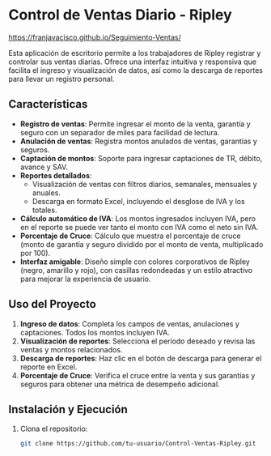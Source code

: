 # Control de Ventas Diario - Ripley

https://franjavacisco.github.io/Seguimiento-Ventas/

Esta aplicación de escritorio permite a los trabajadores de Ripley registrar y controlar sus ventas diarias. Ofrece una interfaz intuitiva y responsiva que facilita el ingreso y visualización de datos, así como la descarga de reportes para llevar un registro personal.

## Características

- **Registro de ventas**: Permite ingresar el monto de la venta, garantía y seguro con un separador de miles para facilidad de lectura.
- **Anulación de ventas**: Registra montos anulados de ventas, garantías y seguros.
- **Captación de montos**: Soporte para ingresar captaciones de TR, débito, avance y SAV.
- **Reportes detallados**:
  - Visualización de ventas con filtros diarios, semanales, mensuales y anuales.
  - Descarga en formato Excel, incluyendo el desglose de IVA y los totales.
- **Cálculo automático de IVA**: Los montos ingresados incluyen IVA, pero en el reporte se puede ver tanto el monto con IVA como el neto sin IVA.
- **Porcentaje de Cruce**: Cálculo que muestra el porcentaje de cruce (monto de garantía y seguro dividido por el monto de venta, multiplicado por 100).
- **Interfaz amigable**: Diseño simple con colores corporativos de Ripley (negro, amarillo y rojo), con casillas redondeadas y un estilo atractivo para mejorar la experiencia de usuario.

## Uso del Proyecto

1. **Ingreso de datos**: Completa los campos de ventas, anulaciones y captaciones. Todos los montos incluyen IVA.
2. **Visualización de reportes**: Selecciona el período deseado y revisa las ventas y montos relacionados.
3. **Descarga de reportes**: Haz clic en el botón de descarga para generar el reporte en Excel.
4. **Porcentaje de Cruce**: Verifica el cruce entre la venta y sus garantías y seguros para obtener una métrica de desempeño adicional.

## Instalación y Ejecución

1. Clona el repositorio:
   ```bash
   git clone https://github.com/tu-usuario/Control-Ventas-Ripley.git
